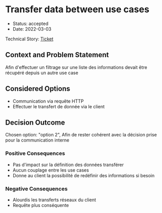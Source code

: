 # Transfer data between use cases

- Status: accepted
- Date: 2022-03-03

Technical Story: [Ticket](https://github.com/Nouuu/AL-TradeMe/issues/44)

## Context and Problem Statement

Afin d'effectuer un filtrage sur une liste des informations devait être récupéré depuis un autre use case

## Considered Options

- Communication via requête HTTP
- Effectuer le transfert de donnée via le client


## Decision Outcome

Chosen option: "option 2", Afin de rester cohérent avec la décision prise pour la communication interne

### Positive Consequences

- Pas d'impact sur la définition des données transférer
- Aucun couplage entre les use cases
- Donne au client la possibilité de redéfinir des informations si besoin

### Negative Consequences

- Alourdis les transferts réseaux du client
- Requête plus conséquente
